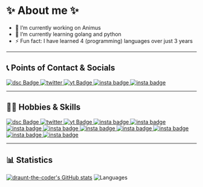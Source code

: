 # ✨ About me ✨


- 🔭 I’m currently working on Animus
- 🌱 I’m currently learning golang and python
- ⚡ Fun fact: I have learned 4 (programming) languages over just 3 years

****

## 📞 Points of Contact & Socials
<div id="badges">
  <a href="discord.com/users/968066034051477544">
    <img src="https://img.shields.io/badge/Discord-5865F2.svg?style=for-the-badge&logo=Discord&logoColor=white" alt="dsc Badge"/>
  </a>
  <a href="https://twitter.com/characinno">
    <img src="https://img.shields.io/badge/Twitter-1D9BF0.svg?style=for-the-badge&logo=Twitter&logoColor=white" alt="twitter"/>
  </a>
  <a href="https://www.youtube.com/channel/UC7cQCSNk7ocavyQG0O4d-YQ">
    <img src="https://img.shields.io/badge/YouTube-FF0000.svg?style=for-the-badge&logo=YouTube&logoColor=white" alt="yt Badge"/>
  </a>
  <a href="https://www.instagram.com/orchestrate.official/followers/">
    <img src="https://img.shields.io/badge/Instagram-E4405F.svg?style=for-the-badge&logo=Instagram&logoColor=white" alt="insta badge"/>
  </a>
  <a href="">
    <img src="https://img.shields.io/badge/Insta360-FFEE00.svg?style=for-the-badge&logo=Insta360&logoColor=black" alt="insta badge"/>
  </a>
</div>

****

## 👨‍💻 Hobbies & Skills
<div id="badges">
  <a href="your-linkedin-URL">
    <img src="https://img.shields.io/badge/.NET-512BD4.svg?style=for-the-badge&logo=dotnet&logoColor=white" alt="dsc Badge"/>
  </a>
  <a href="https://twitter.com/characinno">
    <img src="https://img.shields.io/badge/Python-3776AB.svg?style=for-the-badge&logo=Python&logoColor=white" alt="twitter"/>
  </a>
  <a href="https://www.youtube.com/channel/UC7cQCSNk7ocavyQG0O4d-YQ">
    <img src="https://img.shields.io/badge/DaVinci%20Resolve-233A51.svg?style=for-the-badge&logo=DaVinci-Resolve&logoColor=white" alt="yt Badge"/>
  </a>
  <a href="https://www.instagram.com/orchestrate.official/followers/">
    <img src="https://img.shields.io/badge/Adobe%20Photoshop-31A8FF.svg?style=for-the-badge&logo=Adobe-Photoshop&logoColor=white" alt="insta badge"/>
  </a>
  <a href="">
    <img src="https://img.shields.io/badge/Dungeons%20&%20Dragons-ED1C24.svg?style=for-the-badge&logo=dungeonsanddragons&logoColor=white" alt="insta badge"/>
  </a>

  <a href="">
    <img src="https://img.shields.io/badge/Flask-000000.svg?style=for-the-badge&logo=Flask&logoColor=white" alt="insta badge"/>
  </a>
  <a href="">
    <img src="https://img.shields.io/badge/JavaScript-F7DF1E.svg?style=for-the-badge&logo=JavaScript&logoColor=black" alt="insta badge"/>
  </a>
  <a href="">
    <img src="https://img.shields.io/badge/PyTorch-EE4C2C.svg?style=for-the-badge&logo=PyTorch&logoColor=white" alt="insta badge"/>
  </a>
  <a href="">
    <img src="https://img.shields.io/badge/Construct%203-00FFDA.svg?style=for-the-badge&logo=Construct-3&logoColor=white" alt="insta badge"/>
  </a>
  <a href="">
    <img src="https://img.shields.io/badge/MongoDB-47A248.svg?style=for-the-badge&logo=MongoDB&logoColor=white" alt="insta badge"/>
  </a>
  <a href="">
    <img src="https://img.shields.io/badge/Firebase-FFCA28.svg?style=for-the-badge&logo=Firebase&logoColor=black" alt="insta badge"/>
  </a>
  <a href="">
    <img src="https://img.shields.io/badge/SymPy-3B5526.svg?style=for-the-badge&logo=SymPy&logoColor=white" alt="insta badge"/>
  </a>
</div>

****

## 📊 Statistics

[![draunt-the-coder's GitHub stats](https://github-readme-stats.vercel.app/api?username=draunt-the-coder&show_icons=true&theme=vision-friendly-dark)](https://github.com/anuraghazra/github-readme-stats)
![Languages](https://github-readme-stats.vercel.app/api/top-langs/?username=draunt-the-coder&theme=vision-friendly-dark&size_weight=0.5&count_weight=0.5&show_icons=true)

